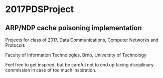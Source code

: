 # 2017PDSProject 
## ARP/NDP cache poisoning implementation
Projects for class of 2017, Data Communications, Computer Networks and Protocols

Faculty of Information Technologies, Brno, University of Technology

Feel free to get inspired, but be careful not to end up facing disciplinary commission in case of too much inspiration. 
